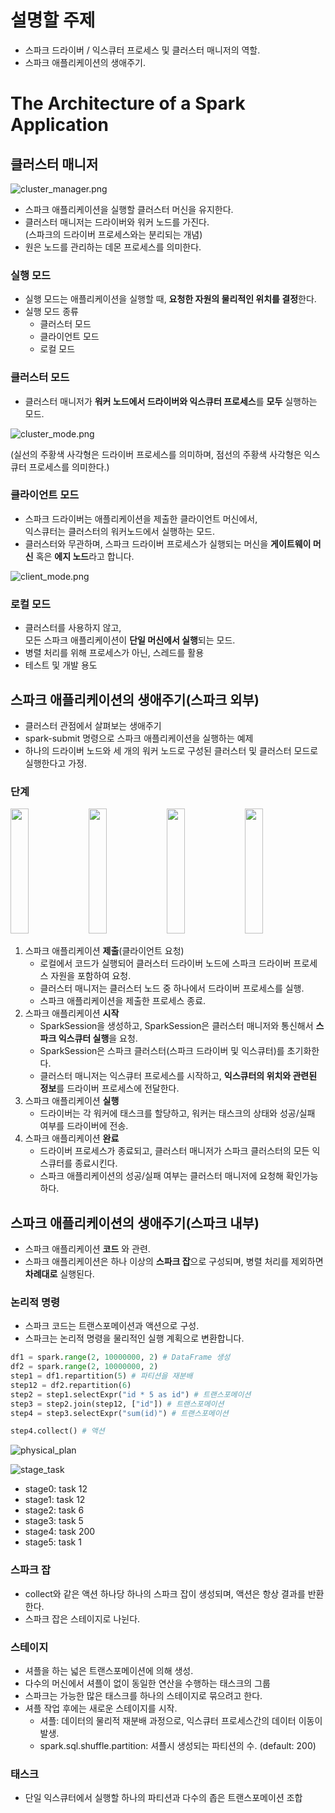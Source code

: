 # 설명할 주제
* 스파크 드라이버 / 익스큐터 프로세스 및 클러스터 매니저의 역할.
* 스파크 애플리케이션의 생애주기.

# The Architecture of a Spark Application

## 클러스터 매니저
![cluster_manager.png](cluster_manager.png) 
* 스파크 애플리케이션을 실행할 클러스터 머신을 유지한다.
* 클러스터 매니저는 드라이버와 워커 노드를 가진다. \
(스파크의 드라이버 프로세스와는 분리되는 개념)
* 원은 노드를 관리하는 데몬 프로세스를 의미한다.

### 실행 모드
* 실행 모드는 애플리케이션을 실행할 때, **요청한 자원의 물리적인 위치를 결정**한다.
* 실행 모드 종류
  - 클러스터 모드
  - 클라이언트 모드
  - 로컬 모드

### 클러스터 모드
* 클러스터 매니저가 **워커 노드에서 드라이버와 익스큐터 프로세스**를 **모두** 실행하는 모드.

![cluster_mode.png](cluster_mode.png)

(실선의 주황색 사각형은 드라이버 프로세스를 의미하며, 점선의 주황색 사각형은 익스큐터 프로세스를 의미한다.)

### 클라이언트 모드
* 스파크 드라이버는 애플리케이션을 제출한 클라이언트 머신에서, \
익스큐터는 클러스터의 워커노드에서 실행하는 모드.
* 클러스터와 무관하며, 스파크 드라이버 프로세스가 실행되는 머신을 **게이트웨이 머신** 혹은 **에지 노드**라고 합니다.

![client_mode.png](client_mode.png)

### 로컬 모드
* 클러스터를 사용하지 않고, \
모든 스파크 애플리케이션이 **단일 머신에서 실행**되는 모드.
* 병렬 처리를 위해 프로세스가 아닌, 스레드를 활용
* 테스트 및 개발 용도

## 스파크 애플리케이션의 생애주기(스파크 외부)
* 클러스터 관점에서 살펴보는 생애주기
* spark-submit 명령으로 스파크 애플리케이션을 실행하는 예제
* 하나의 드라이버 노드와 세 개의 워커 노드로 구성된 클러스터 및 클러스터 모드로 실행한다고 가정.

### 단계

<img src="1_client_request.png" width="24%" height="200px">
<img src="2_launch.png" width="24%" height="200px">
<img src="3_execution.png" width="24%" height="200px">
<img src="4_completion.png" width="24%" height="200px">


1. 스파크 애플리케이션 **제출**(클라이언트 요청)
    - 로컬에서 코드가 실행되어 클러스터 드라이버 노드에 스파크 드라이버 프로세스 자원을 포함하여 요청.
    - 클러스터 매니저는 클러스터 노드 중 하나에서 드라이버 프로세스를 실행.
    - 스파크 애플리케이션을 제출한 프로세스 종료.
1. 스파크 애플리케이션 **시작**
    - SparkSession을 생성하고, SparkSession은 클러스터 매니저와 통신해서 **스파크 익스큐터 실행**을 요청.
    - SparkSession은 스파크 클러스터(스파크 드라이버 및 익스큐터)를 초기화한다.
    - 클러스터 매니저는 익스큐터 프로세스를 시작하고, **익스큐터의 위치와 관련된 정보**를 드라이버 프로세스에 전달한다.
2. 스파크 애플리케이션 **실행**
    - 드라이버는 각 워커에 태스크를 할당하고, 워커는 태스크의 상태와 성공/실패 여부를 드라이버에 전송.
3. 스파크 애플리케이션 **완료**
    - 드라이버 프로세스가 종료되고, 클러스터 매니저가 스파크 클러스터의 모든 익스큐터를 종료시킨다.
    - 스파크 애플리케이션의 성공/실패 여부는 클러스터 매니저에 요청해 확인가능하다.
   
## 스파크 애플리케이션의 생애주기(스파크 내부)
* 스파크 애플리케이션 **코드** 와 관련.
* 스파크 애플리케이션은 하나 이상의 **스파크 잡**으로 구성되며, 병렬 처리를 제외하면 **차례대로** 실행된다.

### 논리적 명령
* 스파크 코드는 트랜스포메이션과 액션으로 구성.
* 스파크는 논리적 명령을 물리적인 실행 계획으로 변환합니다.

```python
df1 = spark.range(2, 10000000, 2) # DataFrame 생성
df2 = spark.range(2, 10000000, 2)
step1 = df1.repartition(5) # 파티션을 재분배
step12 = df2.repartition(6) 
step2 = step1.selectExpr("id * 5 as id") # 트랜스포메이션
step3 = step2.join(step12, ["id"]) # 트랜스포메이션
step4 = step3.selectExpr("sum(id)") # 트랜스포메이션

step4.collect() # 액션
```

![physical_plan](./physical_plan.png)

![stage_task](./stage_task.png)

* stage0: task 12
* stage1: task 12
* stage2: task 6
* stage3: task 5
* stage4: task 200
* stage5: task 1

### 스파크 잡
* collect와 같은 액션 하나당 하나의 스파크 잡이 생성되며, 액션은 항상 결과를 반환한다.
* 스파크 잡은 스테이지로 나뉜다.
  
### 스테이지
* 셔플을 하는 넓은 트랜스포메이션에 의해 생성.
* 다수의 머신에서 셔플이 없이 동일한 연산을 수행하는 태스크의 그룹
* 스파크는 가능한 많은 태스크를 하나의 스테이지로 묶으려고 한다.
* 셔플 작업 후에는 새로운 스테이지를 시작.
  - 셔플: 데이터의 물리적 재분배 과정으로, 익스큐터 프로세스간의 데이터 이동이 발생.
  - spark.sql.shuffle.partition: 셔플시 생성되는 파티션의 수. (default: 200)

### 태스크
* 단일 익스큐터에서 실행할 하나의 파티션과 다수의 좁은 트랜스포메이션 조합